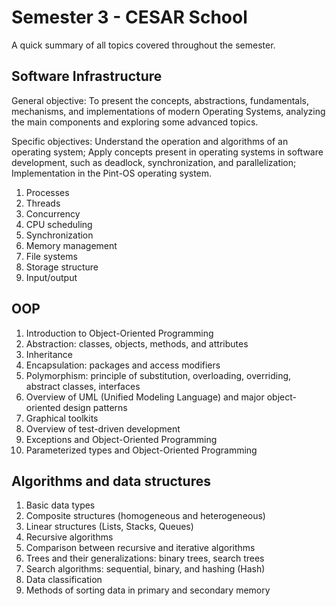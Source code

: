 # Semester 3 - CESAR School
A quick summary of all topics covered throughout the semester.


## Software Infrastructure
General objective:
To present the concepts, abstractions, fundamentals, mechanisms, and implementations of modern Operating Systems, analyzing the main components and exploring some advanced topics.

Specific objectives:
Understand the operation and algorithms of an operating system;
Apply concepts present in operating systems in software development, such as deadlock, synchronization, and parallelization;
Implementation in the Pint-OS operating system.

1. Processes
2. Threads
3. Concurrency
4. CPU scheduling
5. Synchronization
6. Memory management
7. File systems
8. Storage structure
9. Input/output

## OOP
1. Introduction to Object-Oriented Programming
2. Abstraction: classes, objects, methods, and attributes
3. Inheritance
4. Encapsulation: packages and access modifiers
5. Polymorphism: principle of substitution, overloading, overriding, abstract classes, interfaces
6. Overview of UML (Unified Modeling Language) and major object-oriented design patterns
7. Graphical toolkits
8. Overview of test-driven development
9. Exceptions and Object-Oriented Programming
10. Parameterized types and Object-Oriented Programming
    
## Algorithms and data structures
1. Basic data types
2. Composite structures (homogeneous and heterogeneous)
3. Linear structures (Lists, Stacks, Queues)
4. Recursive algorithms
5. Comparison between recursive and iterative algorithms
6. Trees and their generalizations: binary trees, search trees
7. Search algorithms: sequential, binary, and hashing (Hash)
8. Data classification
9. Methods of sorting data in primary and secondary memory

